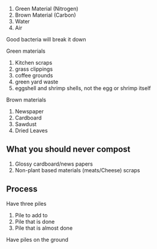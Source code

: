 1. Green Material (Nitrogen)
2. Brown Material (Carbon)
3. Water
4. Air

Good bacteria will break it down

Green materials
1. Kitchen scraps
2. grass clippings
3. coffee grounds
4. green yard waste
5. eggshell and shrimp shells, not the egg or shrimp itself

Brown materials
1. Newspaper
2. Cardboard
3. Sawdust
4. Dried Leaves

## What you should never compost
1. Glossy cardboard/news papers
2. Non-plant based materials (meats/Cheese) scraps

## Process
Have three piles
1. Pile to add to
2. Pile that is done
3. Pile that is almost done

Have piles on the ground